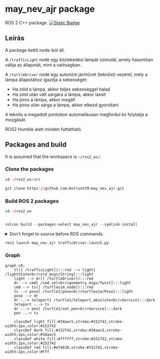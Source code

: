 # may_nev_ajr package
ROS 2 C++ package.  [![Static Badge](https://img.shields.io/badge/ROS_2-Humble-34aec5)](https://docs.ros.org/en/humble/)

## Leírás
A package kettő node-ból áll.

A `/trafficLight` node egy közlekedési lámpát szimulál, amely hasonlóan váltja az állapotát, mint a valóságban.

A `/turtleDriver` node egy autonóm járművet (teknőst) vezérel, mely a lámpa állapotához igazítja a sebességét:
- Ha zöld a lámpa, akkor teljes sebességgel halad
- Ha zöld után vált sárgára a lámpa, akkor lassít
- Ha piros a lámpa, akkor megáll
- Ha piros után sárga a lámpa, akkor elkezd gyorsítani

A teknős a megadott pontokon automatikusan megfordul és folytatja a mozgását.

ROS2 Humble alatt minden futtatható.

## Packages and build

It is assumed that the workspace is `~/ros2_ws/`.

### Clone the packages
``` r
cd ~/ros2_ws/src
```
``` r
git clone https://github.com/AstruntCM/may_nev_ajr.git
```

### Build ROS 2 packages
``` r
cd ~/ros2_ws
```
``` r

colcon build --packages-select may_nev_ajr --symlink-install
```

<details>
<summary> Don't forget to source before ROS commands.</summary>

``` bash
source ~/ros2_ws/install/setup.bash
```
</details>

``` r
ros2 launch may_nev_ajr trafficDriver.launch.py
```

### Graph
```mermaid
graph LR;
    tl([ /trafficLight]):::red --> light[ /lightState<br/>std_msgs/String]:::light
    light --> dr([ /turtleDriver]):::red
    dr --> cmd[ /cmd_vel<br/>geometry_msgs/Twist]:::light
    cmd --> ts([ /turtlesim_node]):::red
    ts --> pose[ /turtle1/pose<br/>turtlesim/Pose]:::light
    pose --> dr
    dr -.-> teleport[ /turtle1/teleport_absolute<br/>Service]:::dark
    teleport -.-> ts
    dr -.-> pen[ /turtle1/set_pen<br/>Service]:::dark
    pen -.-> ts
    
    classDef light fill:#34aec5,stroke:#152742,stroke-width:2px,color:#152742
    classDef dark fill:#152742,stroke:#34aec5,stroke-width:2px,color:#34aec5
    classDef white fill:#ffffff,stroke:#152742,stroke-width:2px,color:#152742
    classDef red fill:#ef4638,stroke:#152742,stroke-width:2px,color:#fff
```

